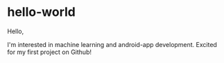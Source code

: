 # hello-world
Hello,

I'm interested in machine learning and android-app development.
Excited for my first project on Github!
